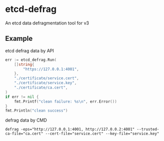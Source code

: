 # etcd-defrag
An etcd data defragmentation tool for v3

## Example

etcd defrag data by API

```go
err := etcd_defrag.Run(
    []string{
        "https://127.0.0.1:4001",
    },
    "./certificate/service.cert",
    "./certificate/service.key",
    "./certificate/ca.cert",
)
if err != nil {
    fmt.Printf("clean failure: %s\n", err.Error())
}
fmt.Println("clean success")
```

defrag data by CMD
```shell
defrag -eps="http://127.0.0.1:4001, http://127.0.0.2:4001" --trusted-ca-file="ca.cert" --cert-file="service.cert" --key-file="service.key"
```
